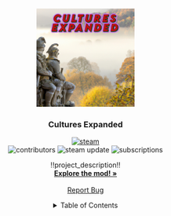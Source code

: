 <!-- PROJECT LOGO -->
<br />
<div align="center">
  <a href="https://github.com/LordNapoleon/CulturesExpanded-Ck3">
    <img src="cultures_expanded.png" alt="Logo" height="200">
  </a>

<h3 align="center">Cultures Expanded</h3>
  <div id="subscribe">
    <a href="https://steamcommunity.com/sharedfiles/filedetails/?id=2979045549">
      <img src="https://www.pngmart.com/files/22/Steam-Logo-PNG.png" alt="steam" height="25"/>
    </a>
  <div id="badges">
    <img src="https://img.shields.io/github/contributors/LordNapoleon/CulturesExpanded-Ck3?color=green&style=flat-square" alt="contributors"/>
    <img src="https://img.shields.io/steam/update-date/2979045549?color=white&style=flat-square" alt="steam update"/>
    <img src="https://img.shields.io/steam/subscriptions/2979045549?color=gold&style=flat-square" alt="subscriptions"/>
  </div>
  <p align="center">
    !!project_description!!
    <br />
    <a href="https://github.com/LordNapoleon/CulturesExpanded-Ck3/tree/main/CulturesExpanded"><strong>Explore the mod! »</strong></a>
    <br />
    <br />
    <a href="https://github.com/LordNapoleon/CulturesExpanded-Ck3/issues">Report Bug</a>
  </p>
</div>



<!-- TABLE OF CONTENTS -->
<details>
  <summary>Table of Contents</summary>
  <ol>
    <li>
      <a href="#about-the-project">About The Project</a>
      <ul>
        <li><a href="#built-with">Built With</a></li>
      </ul>
    </li>
    <li>
      <a href="#getting-started">Getting Started</a>
      <ul>
        <li><a href="#prerequisites">Prerequisites</a></li>
        <li><a href="#installation">Installation</a></li>
      </ul>
    </li>
    <li><a href="#usage">Usage</a></li>
    <li><a href="#roadmap">Roadmap</a></li>
    <li><a href="#acknowledgments">Acknowledgments</a></li>
  </ol>
</details>
